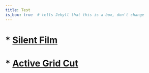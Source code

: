 ```yaml
---
title: Test
is_box: true  # tells Jekyll that this is a box, don't change
---
```

# * [Silent Film](https://www.dropbox.com/s/1enoiehjhplbxst/THA-everythingschillinsilenthill.mp3?dl=1)
# * [Active Grid Cut](https://www.dropbox.com/s/o0m90ctukhjsjy0/activegrid-cut.mp3?dl=1)
